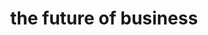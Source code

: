 ---
title: "the future of business"
id: tag.id
permalink: "/tags/the%20future%20of%20business"
videos: [1487]
---